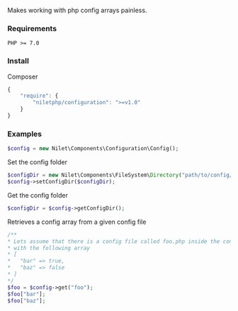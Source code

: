 Makes working with php config arrays painless. 

### Requirements
`PHP >= 7.0`

### Install

Composer

```javascript
{
    "require": {
        "niletphp/configuration": ">=v1.0"
    }
}
```

### Examples

```php
$config = new Nilet\Components\Configuration\Config();
```

Set the config folder

```php
$configDir = new Nilet\Components\FileSystem\Directory("path/to/config/files");
$config->setConfigDir($configDir);
```

Get the config folder

```php
$configDir = $config->getConfigDir();
```

Retrieves a config array from a given config file

```php
/** 
* Lets assume that there is a config file called foo.php inside the config directory
* with the following array 
* [
*   "bar" => true,
*   "baz" => false
* ]
*/
$foo = $config->get("foo");
$foo["bar"];
$foo["baz"];
```
